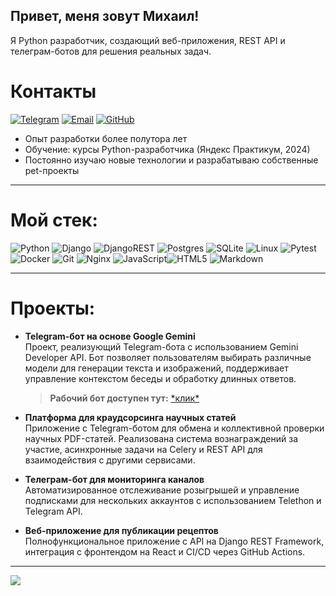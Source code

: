 ## Привет, меня зовут Михаил!

Я Python разработчик, создающий веб-приложения, REST API и телеграм-ботов для решения реальных задач.

# Контакты

[![Telegram](https://img.shields.io/badge/Telegram-blue?logo=telegram&logoColor=white)](https://t.me/eea333) [![Email](https://img.shields.io/badge/Email-red?logo=gmail&logoColor=white)](mailto:aie2061@yandex.ru) [![GitHub](https://img.shields.io/badge/GitHub-181717?logo=github&logoColor=white)](https://github.com/aeee78)

- Опыт разработки более полутора лет
- Обучение: курсы Python-разработчика (Яндекс Практикум, 2024)
- Постоянно изучаю новые технологии и разрабатываю собственные pet-проекты

---

# Мой стек:

![Python](https://img.shields.io/badge/python-3670A0?style=for-the-badge&logo=python&logoColor=ffdd54) ![Django](https://img.shields.io/badge/django-%23092E20.svg?style=for-the-badge&logo=django&logoColor=white) ![DjangoREST](https://img.shields.io/badge/DJANGO-REST-ff1709?style=for-the-badge&logo=django&logoColor=white&color=ff1709&labelColor=gray) ![Postgres](https://img.shields.io/badge/postgres-%23316192.svg?style=for-the-badge&logo=postgresql&logoColor=white) ![SQLite](https://img.shields.io/badge/sqlite-%2307405e.svg?style=for-the-badge&logo=sqlite&logoColor=white) ![Linux](https://img.shields.io/badge/Linux-FCC624?style=for-the-badge&logo=linux&logoColor=black) ![Pytest](https://img.shields.io/badge/pytest-%23ffffff.svg?style=for-the-badge&logo=pytest&logoColor=2f9fe3) ![Docker](https://img.shields.io/badge/docker-%230db7ed.svg?style=for-the-badge&logo=docker&logoColor=white) ![Git](https://img.shields.io/badge/git-%23F05033.svg?style=for-the-badge&logo=git&logoColor=white) ![Nginx](https://img.shields.io/badge/nginx-%23009639.svg?style=for-the-badge&logo=nginx&logoColor=white) ![JavaScript](https://img.shields.io/badge/javascript-%23323330.svg?style=for-the-badge&logo=javascript&logoColor=%23F7DF1E)![HTML5](https://img.shields.io/badge/html5-%23E34F26.svg?style=for-the-badge&logo=html5&logoColor=white) ![Markdown](https://img.shields.io/badge/markdown-%23000000.svg?style=for-the-badge&logo=markdown&logoColor=white)

---

# Проекты:

- **Telegram-бот на основе Google Gemini**  
    Проект, реализующий Telegram-бота с использованием Gemini Developer API. Бот позволяет пользователям выбирать различные модели для генерации текста и изображений, поддерживает управление контекстом беседы и обработку длинных ответов.
    
    > **Рабочий бот доступен тут:** [\*клик\*](https://t.me/degenerative_ai_bot)

- **Платформа для краудсорсинга научных статей**  
    Приложение с Telegram-ботом для обмена и коллективной проверки научных PDF-статей. Реализована система вознаграждений за участие, асинхронные задачи на Celery и REST API для взаимодействия с другими сервисами.

- **Телеграм-бот для мониторинга каналов**  
    Автоматизированное отслеживание розыгрышей и управление подписками для нескольких аккаунтов с использованием Telethon и Telegram API.
    
- **Веб-приложение для публикации рецептов**  
    Полнофункциональное приложение с API на Django REST Framework, интеграция с фронтендом на React и CI/CD через GitHub Actions.
---
![](https://nirzak-streak-stats.vercel.app/?user=aeee78&theme=transparent&hide_border=false)<br/>
